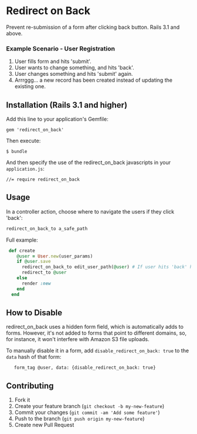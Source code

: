 # Redirect on Back

Prevent re-submission of a form after clicking back button. Rails 3.1 and above.

### Example Scenario - User Registration

1. User fills form and hits 'submit'.
2. User wants to change something, and hits 'back'.
3. User changes something and hits 'submit' again.
4. Arrrggg... a new record has been created instead of updating the existing one.

## Installation (Rails 3.1 and higher)

Add this line to your application's Gemfile:

    gem 'redirect_on_back'

Then execute:

    $ bundle


And then specify the use of the redirect_on_back
javascripts in your `application.js`:

    //= require redirect_on_back

## Usage

In a controller action, choose where to navigate the users if they click 'back':
```ruby
redirect_on_back_to a_safe_path
```


Full example:

```ruby
 def create
    @user = User.new(user_params)
    if @user.save
      redirect_on_back_to edit_user_path(@user) # If user hits 'back' he'll be redirected to edit_user_path
      redirect_to @user
    else
      render :new
    end
  end
```

## How to Disable

redirect_on_back uses a hidden form field, which is automatically adds to forms.
However, it's not added to forms that point to different domains, so, for instance, it won't interfere with Amazon S3 file uploads.

To manually disable it in a form, add `disable_redirect_on_back: true` to the `data` hash of that form:

```erb
   form_tag @user, data: {disable_redirect_on_back: true}
```

## Contributing

1. Fork it
2. Create your feature branch (`git checkout -b my-new-feature`)
3. Commit your changes (`git commit -am 'Add some feature'`)
4. Push to the branch (`git push origin my-new-feature`)
5. Create new Pull Request

